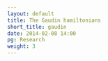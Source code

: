 ```yaml
---
layout: default
title: The Gaudin hamiltonians
short_title: gaudin
date: 2014-02-08 14:00
pg: Research
weight: 3
---
```

